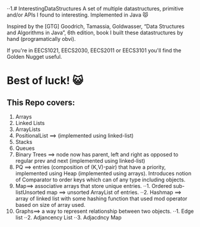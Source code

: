 ⋅⋅1.# InterestingDataStructures
A set of multiple datastructures, primitive and/or APIs I found  to interesting. Implemented in Java :pouting_cat:

Inspired by the [GTG] Goodrich, Tamassia, Goldwasser, “Data Structures and Algorithms in Java”, 6th edition, book I built these datastructures by hand (programatically obvi).

If you're in EECS1021, EECS2030, EECS2011 or EECS3101 you'll find the Golden Nugget useful. 

# Best of luck! :smiley_cat:

## This Repo covers:

1) Arrays 
2) Linked Lists 
3) ArrayLists 
4) PositionalList ==> (implemented using linked-list)
5) Stacks
6) Queues
7) Binary Trees ==> node now has parent, left and right as opposed to regular prev and next (implemented using linked-list)
8) PQ ==> entries (composition of (K,V)-pair) that have a priority, implemented using Heap (implemented using arrays). Introduces notion of Comparator to order keys which can of any type including objects.
9) Map==> associative arrays that store unique entries.
⋅⋅1. Ordered sub-listUnsorted map ==> unsorted ArrayList of entries.
⋅⋅2. Hashmap ==> array of linked list with some hashing function that used mod operator based on size of array used.
10) Graphs==> a way to represent relationship between two objects.
⋅⋅1. Edge list
⋅⋅2. Adjancency List
⋅⋅3. Adjacdncy Map
 
 
 
 
